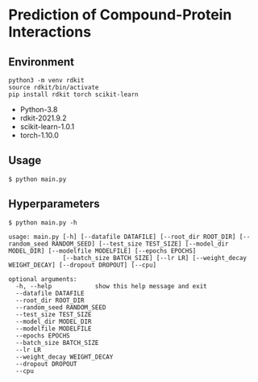 Prediction of Compound-Protein Interactions
===========================================

Environment
-----------

```
python3 -m venv rdkit
source rdkit/bin/activate
pip install rdkit torch scikit-learn
```

- Python-3.8
- rdkit-2021.9.2
- scikit-learn-1.0.1
- torch-1.10.0

Usage
-----

```
$ python main.py
```

Hyperparameters
---------------

```
$ python main.py -h

usage: main.py [-h] [--datafile DATAFILE] [--root_dir ROOT_DIR] [--random_seed RANDOM_SEED] [--test_size TEST_SIZE] [--model_dir MODEL_DIR] [--modelfile MODELFILE] [--epochs EPOCHS]
               [--batch_size BATCH_SIZE] [--lr LR] [--weight_decay WEIGHT_DECAY] [--dropout DROPOUT] [--cpu]

optional arguments:
  -h, --help            show this help message and exit
  --datafile DATAFILE
  --root_dir ROOT_DIR
  --random_seed RANDOM_SEED
  --test_size TEST_SIZE
  --model_dir MODEL_DIR
  --modelfile MODELFILE
  --epochs EPOCHS
  --batch_size BATCH_SIZE
  --lr LR
  --weight_decay WEIGHT_DECAY
  --dropout DROPOUT
  --cpu
```
